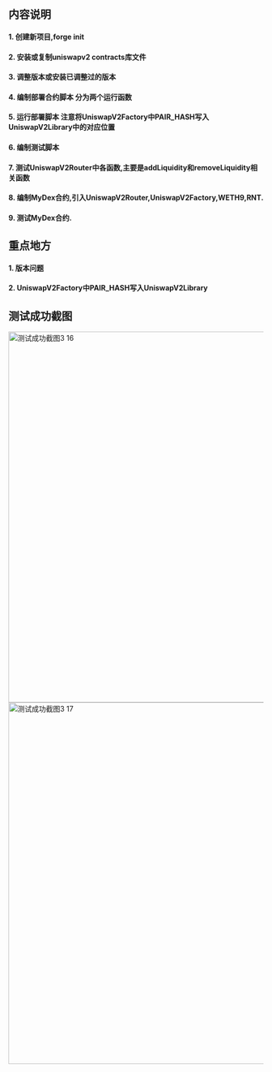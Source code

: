 ##  内容说明

####    1. 创建新项目,forge init
####    2. 安装或复制uniswapv2 contracts库文件
####    3. 调整版本或安装已调整过的版本
####    4. 编制部署合约脚本 分为两个运行函数
####    5. 运行部署脚本 注意将UniswapV2Factory中PAIR_HASH写入UniswapV2Library中的对应位置
####    6. 编制测试脚本
####    7. 测试UniswapV2Router中各函数,主要是addLiquidity和removeLiquidity相关函数
####    8. 编制MyDex合约,引入UniswapV2Router,UniswapV2Factory,WETH9,RNT.
####    9. 测试MyDex合约.


##  重点地方

####    1. 版本问题
####    2. UniswapV2Factory中PAIR_HASH写入UniswapV2Library

##  测试成功截图
<img width="731" alt="测试成功截图3 16" src="https://github.com/user-attachments/assets/fd76ea5a-3ff5-4964-9eaf-4c29c2a4d0ec" />

<img width="713" alt="测试成功截图3 17" src="https://github.com/user-attachments/assets/3e5a2fda-cf54-4b6c-8004-2fe01cbeb14e" />
